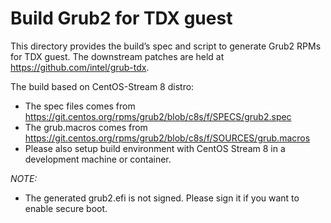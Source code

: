 # Build Grub2 for TDX guest

This directory provides the build’s spec and script to generate Grub2 RPMs for TDX guest.
The downstream patches are held at <https://github.com/intel/grub-tdx>.

The build based on CentOS-Stream 8 distro:

- The spec files comes from <https://git.centos.org/rpms/grub2/blob/c8s/f/SPECS/grub2.spec>
- The grub.macros comes from <https://git.centos.org/rpms/grub2/blob/c8s/f/SOURCES/grub.macros>
- Please also setup build environment with CentOS Stream 8 in a development machine or container.

_NOTE:_

- The generated grub2.efi is not signed. Please sign it if you want to enable secure boot.
